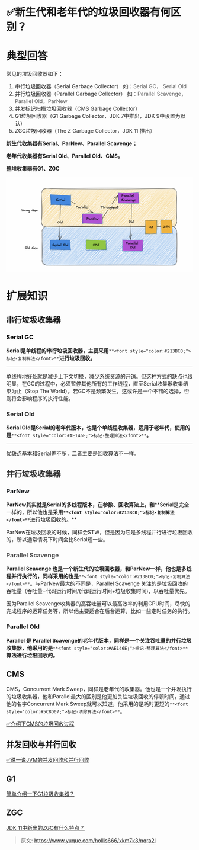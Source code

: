 # ✅新生代和老年代的垃圾回收器有何区别？

# 典型回答


常见的垃圾回收器如下：

1.  串行垃圾回收器（Serial Garbage Collector） 如：<font style="color:rgb(85, 85, 85);">Serial GC， Serial Old</font>
2.  并行垃圾回收器（Parallel Garbage Collector） 如：<font style="color:rgb(85, 85, 85);">Parallel Scavenge，Parallel Old，ParNew</font>
3.  并发标记扫描垃圾回收器（CMS Garbage Collector） 
4.  G1垃圾回收器（G1 Garbage Collector，JDK 7中推出，JDK 9中设置为默认） 
5. ZGC垃圾回收器（<font style="color:rgb(51, 51, 51);background-color:rgb(253, 253, 253);">The Z Garbage Collector，JDK 11 推出）</font>



**新生代收集器有Serial、ParNew、Parallel Scavenge；**

**老年代收集器有Serial Old、Parallel Old、CMS。**

**整堆收集器有G1、ZGC**



![1671864805509-c14c2f9a-33b2-4750-ac63-574578f9cc38.png](./img/IKCrN7uw3IuPB4L_/1671864805509-c14c2f9a-33b2-4750-ac63-574578f9cc38-371552.png)

# 扩展知识
## 串行垃圾收集器
### <font style="color:rgb(0, 0, 0);">Serial GC</font>
**Serial是单线程的串行垃圾回收器，主要采用**`**<font style="color:#213BC0;">标记-复制算法</font>**`**进行垃圾回收。**

****

单线程地好处就是减少上下文切换，减少系统资源的开销。但这种方式的缺点也很明显，在GC的过程中，必须暂停其他所有的工作线程，直至Serial收集器收集结束为止（Stop The World）。若GC不是频繁发生，这或许是一个不错的选择，否则将会影响程序的执行性能。 



### <font style="color:rgb(51, 51, 51);">Serial Old</font>


**Serial Old是Serial的老年代版本，也是个单线程收集器，适用于老年代，使用的是**`**<font style="color:#AE146E;">标记-整理算法</font>**`**。**

****

优缺点基本和Serial差不多，二者主要是回收算法不一样。

<font style="color:rgb(51, 51, 51);"></font>

## <font style="color:rgb(51, 51, 51);">并行垃圾收集器</font>
### <font style="color:rgb(33, 37, 41);">ParNew</font>


**ParNew其实就是Serial的多线程版本，在参数、回收算法上，和****<font style="color:rgb(0, 0, 0);">Serial是完全一样的，所以他也是采用</font>**`**<font style="color:#213BC0;">标记-复制算法</font>**`**<font style="color:rgb(0, 0, 0);">进行垃圾回收的。</font>**



ParNew在垃圾回收的时候，同样会STW，但是因为它是多线程并行进行垃圾回收的，所以通常情况下时间会比Serial短一些。



### <font style="color:rgb(85, 85, 85);">Parallel Scavenge</font>


**Parallel Scavenge 也是一个新生代的垃圾回收器，和ParNew一样，他也是多线程并行执行的，同样采用的也是**`**<font style="color:#213BC0;">标记-复制算法</font>**`。与ParNew最大的不同是，Parallel Scavenge 关注的是垃圾回收的吞吐量（吞吐量=代码运行时间/(代码运行时间+垃圾收集时间)，以吞吐量优先。



因为Parallel Scavenge收集器的高吞吐量可以最高效率的利用CPU时间，尽快的完成程序的运算任务等，所以他主要适合在后台运算，比如一些定时任务的执行。



### Parallel Old
**Parallel 是 Parallel Scavenge的老年代版本，同样是一个关注吞吐量的并行垃圾收集器，他采用的是**`**<font style="color:#AE146E;">标记-整理算法</font>**`**算法进行垃圾回收的。**



## CMS


CMS，Concurrent Mark Sweep，同样是老年代的收集器。他也是一个并发执行的垃圾收集器，他和Parallel最大的区别是他更加关注垃圾回收的停顿时间，通过他的名字Concurrent Mark Sweep就可以知道，他采用的是耗时更短的`**<font style="color:#5C8D07;">标记-清除算法</font>**`。



[✅介绍下CMS的垃圾回收过程](https://www.yuque.com/hollis666/xkm7k3/lh75qbvh58o6xv8s)



## 并发回收与并行回收


[✅说一说JVM的并发回收和并行回收](https://www.yuque.com/hollis666/xkm7k3/srfo2k1o2nq4dp7f)



## G1
[简单介绍一下G1垃圾收集器？](https://www.yuque.com/hollis666/xkm7k3/hgquufzt6m9psmtp)





## ZGC


[JDK 11中新出的ZGC有什么特点？](https://www.yuque.com/hollis666/xkm7k3/qpu0uu6em1ompzeh)



> 原文: <https://www.yuque.com/hollis666/xkm7k3/nqra2l>